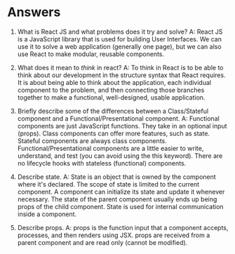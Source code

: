 # Answers

1.  What is React JS and what problems does it try and solve?
    A: React JS is a JavaScript library that is used for building User Interfaces. 
        We can use it to solve a web application (generally one page), but we can also use React to make modular, reusable components. 

2.  What does it mean to _think_ in react?
    A: To think in React is to be able to think about our development in the structure syntax that React requires. It is about being able to think about the application, each individual component to the problem, and then connecting those branches together to make a functional, well-designed, usable application.

3.  Briefly describe some of the differences between a Class/Stateful component and a Functional/Presentational component.
    A: Functional components are just JavaScript functions. They take in an optional input (props).
    Class components can offer more features, such as state. Stateful components are always class components. Functional/Presentational components are a little easier to write, understand, and test (you can avoid using the this keyword). There are no lifecycle hooks with stateless (functional) components.

4.  Describe state.
    A: State is an object that is owned by the component where it's declared. The scope of state is limited to the current component. A component can initialize its state and update it whenever necessary. The state of the parent component usually ends up being props of the child component. State is used for internal communication inside a component.

5.  Describe props.
    A: props is the function input that a component accepts, processes, and then renders using JSX. props are received from a parent component and are read only (cannot be modified).
